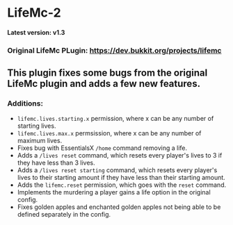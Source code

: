 # LifeMc-2
#### Latest version: v1.3
### Original LifeMc PLugin: https://dev.bukkit.org/projects/lifemc

## This plugin fixes some bugs from the original LifeMc plugin and adds a few new features. 
### Additions:
* `lifemc.lives.starting.x` permission, where x can be any number of starting lives.
* `lifemc.lives.max.x` permsission, where x can be any number of maximum lives.
* Fixes bug with EssentialsX `/home` command removing a life. 
* Adds a `/lives reset` command, which resets every player's lives to 3 if they have less than 3 lives.
* Adds a `/lives reset starting` command, which resets every player's lives to their starting amount if they have less than their starting amount.
* Adds the `lifemc.reset` permission, which goes with the `reset` command.
* Implements the murdering a player gains a life option in the original config.
* Fixes golden apples and enchanted golden apples not being able to be defined separately in the config. 

